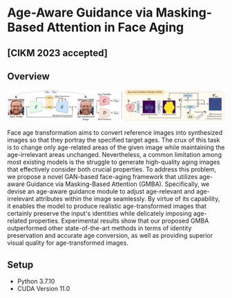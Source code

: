 # Age-Aware Guidance via Masking-Based Attention in Face Aging
## [CIKM 2023 accepted]
## Overview
![architecture](./framework.jpg)

Face age transformation aims to convert reference images into synthesized images so that they portray the specified target ages. The crux of this task is to change only age-related areas of the given image while maintaining the age-irrelevant areas unchanged. Nevertheless, a common limitation among most existing models is the struggle to generate high-quality aging images that effectively consider both crucial properties. To address this problem, we propose a novel GAN-based face-aging framework that utilizes age-aware Guidance via Masking-Based Attention (GMBA). Specifically, we devise an age-aware guidance module to adjust age-relevant and age-irrelevant attributes within the image seamlessly. By virtue of its capability, it enables the model to produce realistic age-transformed images that certainly preserve the input's identities while delicately imposing age-related properties. Experimental results show that our proposed GMBA outperformed other state-of-the-art methods in terms of identity preservation and accurate age conversion, as well as providing superior visual quality for age-transformed images.

## Setup

- Python 3.7.10
- CUDA Version 11.0
